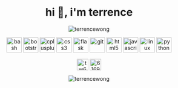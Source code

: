 <h1 align="center">hi 👋, i'm terrence</h1>
<p align="center"> <img src="https://komarev.com/ghpvc/?username=terrencewong" alt="terrencewong" /> </p>

<p align="center"><img src="https://www.vectorlogo.zone/logos/gnu_bash/gnu_bash-icon.svg" alt="bash" width="40" height="40"/> <img src="https://devicons.github.io/devicon/devicon.git/icons/bootstrap/bootstrap-plain.svg" alt="bootstrap" width="40" height="40"/> <img src="https://devicons.github.io/devicon/devicon.git/icons/cplusplus/cplusplus-original.svg" alt="cplusplus" width="40" height="40"/> <img src="https://devicons.github.io/devicon/devicon.git/icons/css3/css3-original-wordmark.svg" alt="css3" width="40" height="40"/> <img src="https://www.vectorlogo.zone/logos/pocoo_flask/pocoo_flask-icon.svg" alt="flask" width="40" height="40"/> <img src="https://www.vectorlogo.zone/logos/git-scm/git-scm-icon.svg" alt="git" width="40" height="40"/> <img src="https://devicons.github.io/devicon/devicon.git/icons/html5/html5-original-wordmark.svg" alt="html5" width="40" height="40"/> <img src="https://devicons.github.io/devicon/devicon.git/icons/javascript/javascript-original.svg" alt="javascript" width="40" height="40"/> <img src="https://devicons.github.io/devicon/devicon.git/icons/linux/linux-original.svg" alt="linux" width="40" height="40"/> <img src="https://devicons.github.io/devicon/devicon.git/icons/python/python-original.svg" alt="python" width="40" height="40"/></p>

<p align="center">
<a href="https://linkedin.com/in/tw604" target="blank"><img align="center" src="https://cdn.jsdelivr.net/npm/simple-icons@3.0.1/icons/linkedin.svg" alt="tw604" height="30" width="30" /></a>
<a href="https://stackoverflow.com/users/6169862" target="blank"><img align="center" src="https://cdn.jsdelivr.net/npm/simple-icons@3.0.1/icons/stackoverflow.svg" alt="6169862" height="30" width="30" /></a>
</p>

<p align="center"><img src="https://github-readme-stats.vercel.app/api/top-langs/?username=terrencewong&layout=compact&hide=html" alt="terrencewong" /></p>
